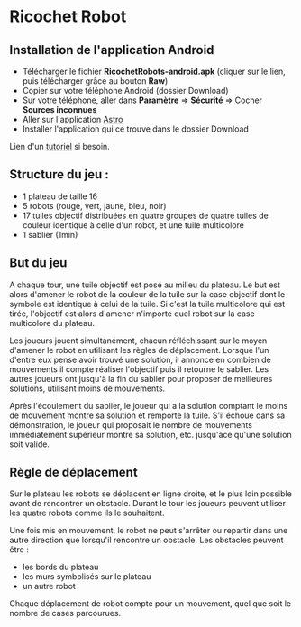 Ricochet Robot
==============

Installation de l'application Android
---------------------

- Télécharger le fichier __RicochetRobots-android.apk__ (cliquer sur le lien, puis télécharger grâce au bouton __Raw__)
- Copier sur votre téléphone Android (dossier Download)
- Sur votre téléphone, aller dans __Paramètre__ => __Sécurité__ => Cocher __Sources inconnues__
- Aller sur l'application [Astro](https://play.google.com/store/apps/details?id=com.metago.astro&hl=fr) 
- Installer l'application qui ce trouve dans le dossier Download
    
Lien d'un [tutoriel](http://www.commentcamarche.net/faq/38861-android-installer-un-apk) si besoin.


Structure du jeu :
---------------------

- 1 plateau de taille 16
- 5 robots (rouge, vert, jaune, bleu, noir)
- 17 tuiles objectif distribuées en quatre groupes de quatre tuiles de couleur identique à celle d'un robot, et une tuile multicolore
- 1 sablier (1min)
    
But du jeu
---------------------


A chaque tour, une tuile objectif est posé au milieu du plateau. Le but est alors d'amener le robot de la couleur de la tuile sur la case objectif dont le symbole est identique à celui de la tuile. Si c'est la tuile multicolore qui est tirée, l'objectif est alors d'amener n'importe quel robot sur la case multicolore du plateau. 


Les joueurs jouent simultanément, chacun réfléchissant sur le moyen d'amener le robot en utilisant les règles de déplacement. Lorsque l'un d'entre eux pense avoir trouvé une solution, il annonce en combien de mouvements il compte réaliser l'objectif puis il retourne le sablier. Les autres joueurs ont jusqu'à la fin du sablier pour proposer de meilleures solutions, utilisant moins de mouvements.

Après l'écoulement du sablier, le joueur qui a la solution comptant le moins de mouvement montre sa solution et remporte la tuile. S'il échoue dans sa démonstration, le joueur qui proposait le nombre de mouvements immédiatement supérieur montre sa solution, etc. jusqu'àce qu'une solution soit valide.

    
Règle de déplacement
---------------------

Sur le plateau les robots se déplacent en ligne droite, et le plus loin possible avant de rencontrer un obstacle. Durant le tour les joueurs peuvent utiliser les quatre robots comme ils le souhaitent.

Une fois mis en mouvement, le robot ne peut s'arrêter ou repartir dans une autre direction que lorsqu'il rencontre un obstacle. Les obstacles peuvent être :

- les bords du plateau
- les murs symbolisés sur le plateau
- un autre robot

Chaque déplacement de robot compte pour un mouvement, quel que soit le nombre de cases parcourues.
